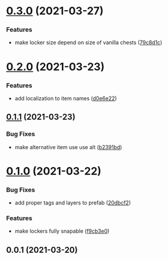# [0.3.0](https://github.com/Igmat/ChestReloadedPlugin/compare/v0.2.0...v0.3.0) (2021-03-27)


### Features

* make locker size depend on size of vanilla chests ([79c8d1c](https://github.com/Igmat/ChestReloadedPlugin/commit/79c8d1cf671ad4fa58442fd39668fa345707f02d))



# [0.2.0](https://github.com/Igmat/ChestReloadedPlugin/compare/v0.1.1...v0.2.0) (2021-03-23)


### Features

* add localization to item names ([d0e6e22](https://github.com/Igmat/ChestReloadedPlugin/commit/d0e6e227f9a00fbbf389c721b9a587a90a90d440))



## [0.1.1](https://github.com/Igmat/ChestReloadedPlugin/compare/v0.1.0...v0.1.1) (2021-03-23)


### Bug Fixes

* make alternative item use use alt ([b2391bd](https://github.com/Igmat/ChestReloadedPlugin/commit/b2391bd226456ee3ddbf6d58fd17ed57fef7c5d4))



# [0.1.0](https://github.com/Igmat/ChestReloadedPlugin/compare/v0.0.1...v0.1.0) (2021-03-22)


### Bug Fixes

* add proper tags and layers to prefab ([20dbcf2](https://github.com/Igmat/ChestReloadedPlugin/commit/20dbcf2da96e79cecea5aa459ac2e6eee33612d7))


### Features

* make lockers fully snapable ([f9cb3e0](https://github.com/Igmat/ChestReloadedPlugin/commit/f9cb3e02777beb25357b048590622fe6717da0d5))



## 0.0.1 (2021-03-20)




